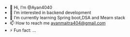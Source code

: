 - 👋 Hi, I’m @Ayan4040
- 👀 I’m interested in backend development
- 🌱 I’m currently learning Spring boot,DSA and Mearn stack
- 📫 How to reach me ayanmaitra404@gmail.com
- ⚡ Fun fact: ...

<!---
Ayan4040/Ayan4040 is a ✨ special ✨ repository because its `README.md` (this file) appears on your GitHub profile.
You can click the Preview link to take a look at your changes.
--->
